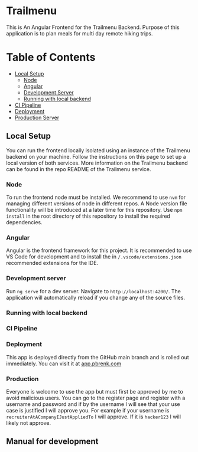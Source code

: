 # Trailmenu

This is An Angular Frontend for the Trailmenu Backend. Purpose of this
application is to plan meals for multi day remote hiking trips.

# Table of Contents

- [Local Setup](#local-setup)
  - [Node](#node)
  - [Angular](#angular)
  - [Development Server](#development-server)
  - [Running with local backend](#running-with-local-backend)
- [CI Pipeline](#ci-pipeline)
- [Deployment](#deployment)
- [Production Server](#production)

## Local Setup

You can run the frontend locally isolated using an instance of the Trailmenu
backend on your machine. Follow the instructions on this page to set up a local
version of both services. More information on the Trailmenu backend can be found
in the repo README of the Trailmenu service.

### Node

To run the frontend node must be installed. We recommend to use `nvm` for
managing different versions of node in different repos. A Node version file
functionality will be introduced at a later time for this repository. Use
`npm install` in the root directory of this repository to install the required
dependencies.

### Angular

Angular is the frontend framework for this project. It is recommended to use VS
Code for development and to install the in `/.vscode/extensions.json`
recommended extensions for the IDE.

### Development server

Run `ng serve` for a dev server. Navigate to `http://localhost:4200/`. The
application will automatically reload if you change any of the source files.

### Running with local backend

### CI Pipeline

### Deployment

This app is deployed directly from the GitHub main branch and is rolled out
immediately. You can visit it at [app.pbrenk.com](https://app.pbrenk.com)

### Production

Everyone is welcome to use the app but must first be approved by me to avoid
malicious users. You can go to the register page and register with a username
and password and if by the username I will see that your use case is justified I
will approve you. For example if your username is
`recruiterAtACompanyIJustAppliedTo` I will approve. If it is `hacker123` I will
likely not approve.

## Manual for development
